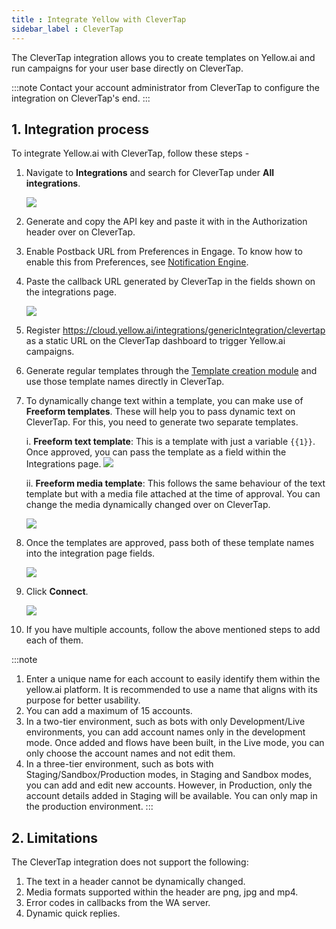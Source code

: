 ```yaml
---
title : Integrate Yellow with CleverTap
sidebar_label : CleverTap
---
```



The CleverTap integration allows you to create templates on Yellow.ai and run campaigns for your user base directly on CleverTap.

:::note
Contact your account administrator from CleverTap to configure the integration on CleverTap's end.
:::

## 1. Integration process

To integrate Yellow.ai with CleverTap, follow these steps - 

1. Navigate to **Integrations** and search for CleverTap under **All integrations**.

   ![](https://i.imgur.com/kUvNRVp.jpg)

2. Generate and copy the API key and paste it with in the Authorization header over on CleverTap. 
3. Enable Postback URL from Preferences in Engage. To know how to enable this from Preferences, see [Notification Engine](https://docs.yellow.ai/docs/platform_concepts/engagement/outbound/notification-engine#14-send-delivery-status-to-webhook).
4. Paste the callback URL generated by CleverTap in the fields shown on the integrations page.

   ![](https://i.imgur.com/eqNJf36.png)

5. Register https://cloud.yellow.ai/integrations/genericIntegration/clevertap as a static URL on the CleverTap dashboard to trigger Yellow.ai campaigns. 
6. Generate regular templates through the [Template creation module](https://docs.yellow.ai/docs/platform_concepts/engagement/outbound/templates/overview) and use those template names directly in CleverTap.
7. To dynamically change text within a template, you can make use of **Freeform templates**. These will help you to pass dynamic text on CleverTap. For this, you need to generate two separate templates.

   i. **Freeform text template**: This is a template with just a variable `{{1}}`. Once approved, you can pass the template as a field within the Integrations page.
   ![](https://i.imgur.com/3TVLSl6.png)

   ii. **Freeform media template**: This follows the same behaviour of the text template but with a media file attached at the time of approval. You can change the media dynamically changed over on CleverTap. 

   ![](https://i.imgur.com/E0kCb5K.jpg)


8. Once the templates are approved, pass both of these template names into the integration page fields.

   ![](https://i.imgur.com/4KzE6d1.png)

9. Click **Connect**.

   ![](https://i.imgur.com/4KzE6d1.png)

10. If you have multiple accounts, follow the above mentioned steps to add each of them.

:::note
1. Enter a unique name for each account to easily identify them within the yellow.ai platform. It is recommended to use a name that aligns with its purpose for better usability. 
2. You can add a maximum of 15 accounts.
3. In a two-tier environment, such as bots with only Development/Live environments, you can add account names only in the development mode. Once added and flows have been built, in the Live mode, you can only choose the account names and not edit them.
4. In a three-tier environment, such as bots with Staging/Sandbox/Production modes, in Staging and Sandbox modes, you can add and edit new accounts. However, in Production, only the account details added in Staging will be available. You can only map in the production environment.
:::

## 2. Limitations
The CleverTap integration does not support the following: 
1. The text in a header cannot be dynamically changed.
2. Media formats supported within the header are png, jpg and mp4.
3. Error codes in callbacks from the WA server.
4. Dynamic quick replies.
